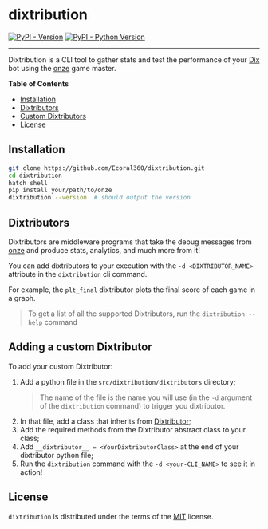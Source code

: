 # dixtribution

[![PyPI - Version](https://img.shields.io/pypi/v/dixtribution.svg)](https://pypi.org/project/dixtribution)
[![PyPI - Python Version](https://img.shields.io/pypi/pyversions/dixtribution.svg)](https://pypi.org/project/dixtribution)

---

Dixtribution is a CLI tool to gather stats and test the performance of your [Dix](https://wiki.aediroum.ca/wiki/Jeu_du_10)
bot using the [onze](https://github.com/matteodelabre/onze?tab=readme-ov-file) game master.

**Table of Contents**

- [Installation](#installation)
- [Dixtributors](#Dixtributor)
- [Custom Dixtributors](#adding-a-custom-dixtributor)
- [License](#license)

## Installation

```sh
git clone https://github.com/Ecoral360/dixtribution.git
cd dixtribution
hatch shell
pip install your/path/to/onze
dixtribution --version  # should output the version
```

## Dixtributors

Dixtributors are middleware programs that take the debug messages from [onze](https://github.com/matteodelabre/onze?tab=readme-ov-file)
and produce stats, analytics, and much more from it!

You can add dixtributors to your execution with the `-d <DIXTRIBUTOR_NAME>` attribute in the `dixtribution` cli command.

For example, the `plt_final` dixtributor plots the final score of each game in a graph.

> To get a list of all the supported Dixtributors, run the `dixtribution --help` command

## Adding a custom Dixtributor

To add your custom Dixtributor:

1. Add a python file in the `src/dixtribution/dixtributors` directory;
   > The name of the file is the name you will use (in the `-d` argument of the `dixtribution` command) to trigger you dixtributor.
2. In that file, add a class that inherits from [Dixtributor](src/dixtribution/dixtributor.py);
3. Add the required methods from the Dixtributor abstract class to your class;
4. Add `__dixtributor__ = <YourDixtributorClass>` at the end of your dixtributor python file;
5. Run the `dixtribution` command with the `-d <your-CLI_NAME>` to see it in action!

## License

`dixtribution` is distributed under the terms of the [MIT](https://spdx.org/licenses/MIT.html) license.
